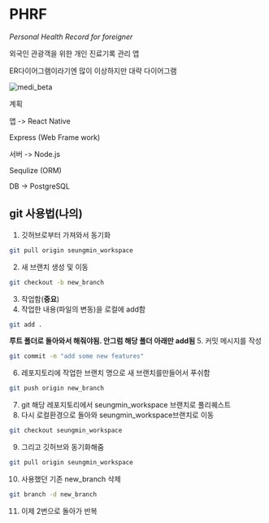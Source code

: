 # PHRF
*Personal Health Record for foreigner*



외국인 관광객을 위한 개인 진료기록 관리 앱



ER다이어그램이라기엔 많이 이상하지만 대략 다이어그램

![medi_beta](https://user-images.githubusercontent.com/40845064/90759106-f195c280-e31a-11ea-9872-33fe6828cf4b.jpg)



계획



앱 -> React Native

Express (Web Frame work)

서버 -> Node.js

Sequlize (ORM)

DB -> PostgreSQL



## git 사용법(나의)

1. 깃허브로부터 가져와서 동기화

```bash
git pull origin seungmin_workspace
```

2. 새 브랜치 생성 및 이동

```bash
git checkout -b new_branch
```

3. 작업함(**중요**)
4. 작업한 내용(파일의 변동)을 로컬에 add함

```bash
git add .
```

**루트 폴더로 돌아와서 해줘야됨. 안그럼 해당 폴더 아래만 add됨**
5. 커밋 메시지를 작성

```bash
git commit -m "add some new features"
```

6. 레포지토리에 작업한 브랜치 명으로 새 브랜치를만들어서 푸쉬함

```bash
git push origin new_branch
```

7. git 해당 레포지토리에서 seungmin_workspace 브랜치로 풀리퀘스트
8. 다시 로컬환경으로 돌아와  seungmin_workspace브랜치로 이동

```bash 
git checkout seungmin_workspace
```

9. 그리고 깃허브와 동기화해줌 

```bash
git pull origin seungmin_workspace
```

10. 사용했던 기존 new_branch 삭제

```bash
git branch -d new_branch
```

11. 이제 2번으로 돌아가 반복